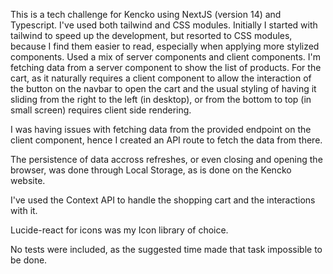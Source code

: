 This is a tech challenge for Kencko using NextJS (version 14) and Typescript.
I've used both tailwind and CSS modules. Initially I started with tailwind to speed up the development, but resorted to CSS modules, because I find them easier to read, especially when applying more stylized components.
Used a mix of server components and client components. I'm fetching data from a server component to show the list of products. For the cart, as it naturally requires a client component to allow the interaction of the button on the navbar to open the cart and the usual styling of having it sliding from the right to the left (in desktop), or from the bottom to top (in small screen) requires client side rendering.

I was having issues with fetching data from the provided endpoint on the client component, hence I created an API route to fetch the data from there.

The persistence of data accross refreshes, or even closing and opening the browser, was done through Local Storage, as is done on the Kencko website.

I've used the Context API to handle the shopping cart and the interactions with it.

Lucide-react for icons was my Icon library of choice.

No tests were included, as the suggested time made that task impossible to be done.
